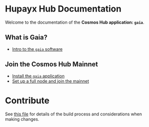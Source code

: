 #  Hupayx Hub Documentation

Welcome to the documentation of the **Cosmos Hub application: `gaia`**.

## What is Gaia?

- [Intro to the `gaia` software](./getting-started/what-is-gaia.md)

## Join the Cosmos Hub Mainnet

- [Install the `gaia` application](.install.md)
- [Set up a full node and join the mainnet](.join-mainnet.md)

# Contribute

See [this file](.README.md) for details of the build process and
considerations when making changes.